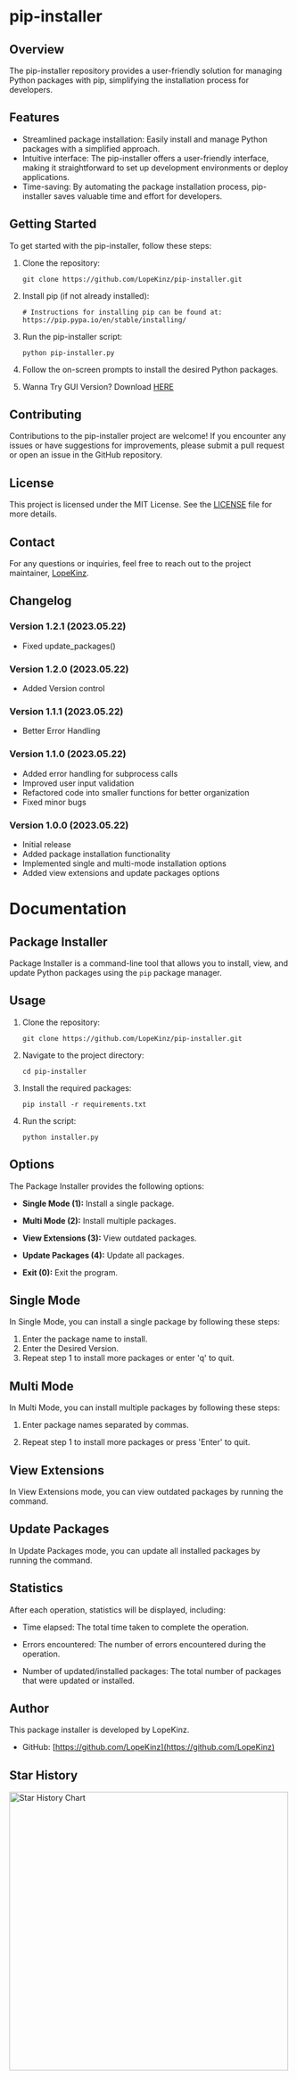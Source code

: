 # pip-installer

## Overview
The pip-installer repository provides a user-friendly solution for managing Python packages with pip, simplifying the installation process for developers.

## Features
- Streamlined package installation: Easily install and manage Python packages with a simplified approach.
- Intuitive interface: The pip-installer offers a user-friendly interface, making it straightforward to set up development environments or deploy applications.
- Time-saving: By automating the package installation process, pip-installer saves valuable time and effort for developers.

## Getting Started
To get started with the pip-installer, follow these steps:

1. Clone the repository:
   ```
   git clone https://github.com/LopeKinz/pip-installer.git
   ```

2. Install pip (if not already installed):
   ```
   # Instructions for installing pip can be found at: https://pip.pypa.io/en/stable/installing/
   ```

3. Run the pip-installer script:
   ```
   python pip-installer.py
   ```

4. Follow the on-screen prompts to install the desired Python packages.
5. Wanna Try GUI Version? Download [HERE](https://github.com/LopeKinz/pip-installer/tree/dev)

## Contributing
Contributions to the pip-installer project are welcome! If you encounter any issues or have suggestions for improvements, please submit a pull request or open an issue in the GitHub repository.

## License
This project is licensed under the MIT License. See the [LICENSE](LICENSE) file for more details.

## Contact
For any questions or inquiries, feel free to reach out to the project maintainer, [LopeKinz](https://github.com/LopeKinz).

## Changelog

### Version 1.2.1 (2023.05.22)

- Fixed update_packages() 

### Version 1.2.0 (2023.05.22)

- Added Version control

### Version 1.1.1 (2023.05.22)

- Better Error Handling

### Version 1.1.0 (2023.05.22)

- Added error handling for subprocess calls
- Improved user input validation
- Refactored code into smaller functions for better organization
- Fixed minor bugs

### Version 1.0.0 (2023.05.22)

- Initial release
- Added package installation functionality
- Implemented single and multi-mode installation options
- Added view extensions and update packages options

# Documentation

## Package Installer

Package Installer is a command-line tool that allows you to install, view, and update Python packages using the `pip` package manager.

## Usage

1. Clone the repository:
   ```
   git clone https://github.com/LopeKinz/pip-installer.git
   ```

2. Navigate to the project directory:
   ```
   cd pip-installer
   ```

3. Install the required packages:
   ```
   pip install -r requirements.txt
   ```

4. Run the script:
   ```
   python installer.py
   ```

## Options

The Package Installer provides the following options:

- **Single Mode (1):** Install a single package.

- **Multi Mode (2):** Install multiple packages.

- **View Extensions (3):** View outdated packages.

- **Update Packages (4):** Update all packages.

- **Exit (0):** Exit the program.

## Single Mode

In Single Mode, you can install a single package by following these steps:

1. Enter the package name to install.
2. Enter the Desired Version.
3. Repeat step 1 to install more packages or enter 'q' to quit.

## Multi Mode

In Multi Mode, you can install multiple packages by following these steps:

1. Enter package names separated by commas.

2. Repeat step 1 to install more packages or press 'Enter' to quit.

## View Extensions

In View Extensions mode, you can view outdated packages by running the command.

## Update Packages

In Update Packages mode, you can update all installed packages by running the command.

## Statistics

After each operation, statistics will be displayed, including:

- Time elapsed: The total time taken to complete the operation.

- Errors encountered: The number of errors encountered during the operation.

- Number of updated/installed packages: The total number of packages that were updated or installed.

## Author

This package installer is developed by LopeKinz.

- GitHub: [https://github.com/LopeKinz](https://github.com/LopeKinz)

## Star History <a name="star-history"></a>

<a href="https://github.com/lopekinz/pip-installer/stargazers">
        <img width="500" alt="Star History Chart" src="https://api.star-history.com/svg?repos=lopekinz/pip-installer&type=Date">
      </a> 
